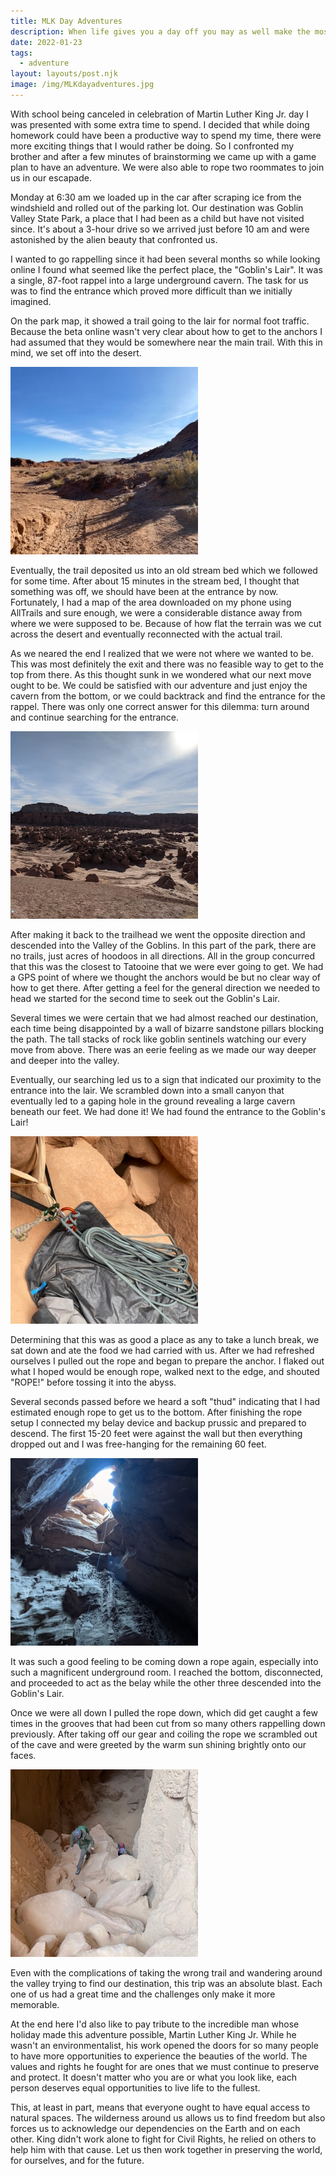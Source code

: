 ```yaml
---
title: MLK Day Adventures
description: When life gives you a day off you may as well make the most of it! I did this through a long day in southeastern Utah. We explored among the goblins and rappelled into one of their caves.
date: 2022-01-23
tags:
  - adventure
layout: layouts/post.njk
image: /img/MLKdayadventures.jpg
---
```


With school being canceled in celebration of Martin Luther King Jr. day I was presented with some extra time to spend. I decided that while doing homework could have been a productive way to spend my time, there were more exciting things that I would rather be doing. So I confronted my brother and after a few minutes of brainstorming we came up with a game plan to have an adventure. We were also able to rope two roommates to join us in our escapade.

Monday at 6:30 am we loaded up in the car after scraping ice from the windshield and rolled out of the parking lot. Our destination was Goblin Valley State Park, a place that I had been as a child but have not visited since. It's about a 3-hour drive so we arrived just before 10 am and were astonished by the alien beauty that confronted us.

I wanted to go rappelling since it had been several months so while looking online I found what seemed like the perfect place, the "Goblin's Lair". It was a single, 87-foot rappel into a large underground cavern. The task for us was to find the entrance which proved more difficult than we initially imagined.

On the park map, it showed a trail going to the lair for normal foot traffic. Because the beta online wasn't very clear about how to get to the anchors I had assumed that they would be somewhere near the main trail. With this in mind, we set off into the desert.

<img src="/img/streambed.jpg" alt="the stream bed" class="left">

Eventually, the trail deposited us into an old stream bed which we followed for some time. After about 15 minutes in the stream bed, I thought that something was off, we should have been at the entrance by now. Fortunately, I had a map of the area downloaded on my phone using AllTrails and sure enough, we were a considerable distance away from where we were supposed to be. Because of how flat the terrain was we cut across the desert and eventually reconnected with the actual trail.

As we neared the end I realized that we were not where we wanted to be. This was most definitely the exit and there was no feasible way to get to the top from there. As this thought sunk in we wondered what our next move ought to be. We could be satisfied with our adventure and just enjoy the cavern from the bottom, or we could backtrack and find the entrance for the rappel. There was only one correct answer for this dilemma: turn around and continue searching for the entrance.

<img src="/img/valleyofthegoblins.jpg" alt="the valley of the goblins" class="left">

After making it back to the trailhead we went the opposite direction and descended into the Valley of the Goblins. In this part of the park, there are no trails, just acres of hoodoos in all directions. All in the group concurred that this was the closest to Tatooine that we were ever going to get. We had a GPS point of where we thought the anchors would be but no clear way of how to get there. After getting a feel for the general direction we needed to head we started for the second time to seek out the Goblin's Lair.

Several times we were certain that we had almost reached our destination, each time being disappointed by a wall of bizarre sandstone pillars blocking the path. The tall stacks of rock like goblin sentinels watching our every move from above. There was an eerie feeling as we made our way deeper and deeper into the valley.

Eventually, our searching led us to a sign that indicated our proximity to the entrance into the lair. We scrambled down into a small canyon that eventually led to a gaping hole in the ground revealing a large cavern beneath our feet. We had done it! We had found the entrance to the Goblin's Lair!

<img src="/img/rappelstation.jpg" alt="the rappel station" class="left">

Determining that this was as good a place as any to take a lunch break, we sat down and ate the food we had carried with us. After we had refreshed ourselves I pulled out the rope and began to prepare the anchor. I flaked out what I hoped would be enough rope, walked next to the edge, and shouted "ROPE!" before tossing it into the abyss.

Several seconds passed before we heard a soft "thud" indicating that I had estimated enough rope to get us to the bottom. After finishing the rope setup I connected my belay device and backup prussic and prepared to descend. The first 15-20 feet were against the wall but then everything dropped out and I was free-hanging for the remaining 60 feet.

<img src="/img/thedescent.jpg" alt="the descent" class="right">

It was such a good feeling to be coming down a rope again, especially into such a magnificent underground room. I reached the bottom, disconnected, and proceeded to act as the belay while the other three descended into the Goblin's Lair.

Once we were all down I pulled the rope down, which did get caught a few times in the grooves that had been cut from so many others rappelling down previously. After taking off our gear and coiling the rope we scrambled out of the cave and were greeted by the warm sun shining brightly onto our faces.

<img src="/img/theascent.jpg" alt="the exit" class="left">

Even with the complications of taking the wrong trail and wandering around the valley trying to find our destination, this trip was an absolute blast. Each one of us had a great time and the challenges only make it more memorable.

At the end here I'd also like to pay tribute to the incredible man whose holiday made this adventure possible, Martin Luther King Jr. While he wasn't an environmentalist, his work opened the doors for so many people to have more opportunities to experience the beauties of the world. The values and rights he fought for are ones that we must continue to preserve and protect. It doesn't matter who you are or what you look like, each person deserves equal opportunities to live life to the fullest.

This, at least in part, means that everyone ought to have equal access to natural spaces. The wilderness around us allows us to find freedom but also forces us to acknowledge our dependencies on the Earth and on each other. King didn't work alone to fight for Civil Rights, he relied on others to help him with that cause. Let us then work together in preserving the world, for ourselves, and for the future.